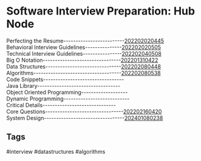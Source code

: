# Software Interview Preparation: Hub Node
Perfecting the Resume-------------------------[202202020445](../202202020445) \
Behavioral Interview Guidelines---------------[202202020505](../202202020505) \
Technical Interview Guidelines----------------[202202040508](../202202040508) \
Big O Notation--------------------------------[202201310422](../202201310422) \
Data Structures-------------------------------[202202080448](../202202080448) \
Algorithms------------------------------------[202202080538](../202202080538) \
Code Snippets---------------------------------[](../) \
Java Library----------------------------------[](../) \
Object Oriented Programming-------------------[](../) \
Dynamic Programming---------------------------[](../) \
Critical Details------------------------------[](../) \
Core Questions--------------------------------[202202160420](../202202160420) \
System Design---------------------------------[202401080238](../202401080238)


## Tags
#interview #datastructures #algorithms
